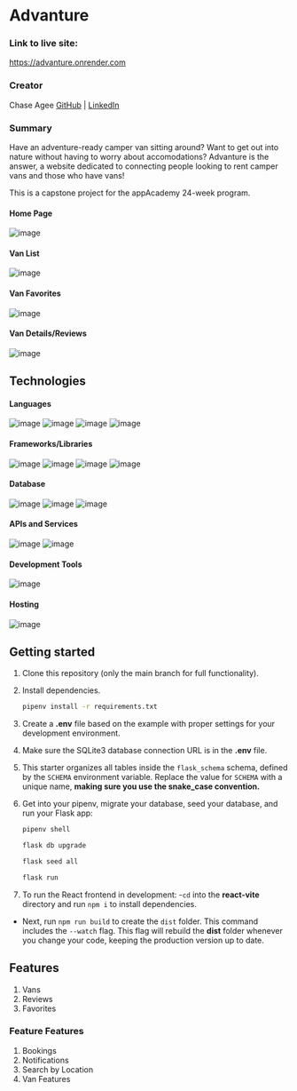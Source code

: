# Advanture
### Link to live site:
https://advanture.onrender.com

### Creator
Chase Agee
[GitHub](https://github.com/thechee) |
[LinkedIn](https://www.linkedin.com/in/chase-agee/)

### Summary
Have an adventure-ready camper van sitting around? Want to get out into nature without having to worry about accomodations? Advanture is the answer, a website dedicated to connecting people looking to rent camper vans and those who have vans!

This is a capstone project for the appAcademy 24-week program.

#### Home Page
![image](./public/van-home.png)

#### Van List
![image](./public/van-list.png)

#### Van Favorites
![image](./public/van-favorites-gif.gif)

#### Van Details/Reviews
![image](./public/van-details-gif.gif)

## Technologies
#### Languages
![image](https://img.shields.io/badge/html5-%23E34F26.svg?style=for-the-badge&logo=html5&logoColor=white)
![image](https://img.shields.io/badge/css3-%231572B6.svg?style=for-the-badge&logo=css3&logoColor=white)
![image](https://img.shields.io/badge/javascript-%23323330.svg?style=for-the-badge&logo=javascript&logoColor=%23F7DF1E)
![image](https://img.shields.io/badge/python-3670A0?style=for-the-badge&logo=python&logoColor=ffdd54)

#### Frameworks/Libraries
![image](https://img.shields.io/badge/flask-%23000.svg?style=for-the-badge&logo=flask&logoColor=white)
![image](https://img.shields.io/badge/SQLAlchemy-red?style=for-the-badge&logo=SQLAlchemy&logoColor=white)
![image](https://img.shields.io/badge/react-%2320232a.svg?style=for-the-badge&logo=react&logoColor=%2361DAFB)
![image](https://img.shields.io/badge/redux-%23593d88.svg?style=for-the-badge&logo=redux&logoColor=white)

#### Database
![image](https://img.shields.io/badge/sqlite-%2307405e.svg?style=for-the-badge&logo=sqlite&logoColor=white)
![image](https://img.shields.io/badge/postgres-%23316192.svg?style=for-the-badge&logo=postgresql&logoColor=white)
![image](https://img.shields.io/badge/Alembic-%23F79A32.svg?style=for-the-badge&logo=alembic&logoColor=white)

#### APIs and Services
![image](https://img.shields.io/badge/Google_Maps-4285F4?style=for-the-badge&logo=google-maps&logoColor=white)
![image](https://img.shields.io/badge/Amazon_S3-569A31?style=for-the-badge&logo=amazon-s3&logoColor=white)

#### Development Tools
![image](https://img.shields.io/badge/docker-%230db7ed.svg?style=for-the-badge&logo=docker&logoColor=white)

#### Hosting
![image](https://img.shields.io/badge/Render-%236086D6.svg?style=for-the-badge&logo=render&logoColor=white)



## Getting started

1. Clone this repository (only the main branch for full functionality).

2. Install dependencies.

   ```bash
   pipenv install -r requirements.txt
   ```

3. Create a __.env__ file based on the example with proper settings for your
   development environment.

4. Make sure the SQLite3 database connection URL is in the __.env__ file.

5. This starter organizes all tables inside the `flask_schema` schema, defined
   by the `SCHEMA` environment variable.  Replace the value for
   `SCHEMA` with a unique name, **making sure you use the snake_case
   convention.**

6. Get into your pipenv, migrate your database, seed your database, and run your
   Flask app:

   ```bash
   pipenv shell
   ```

   ```bash
   flask db upgrade
   ```

   ```bash
   flask seed all
   ```

   ```bash
   flask run
   ```

7. To run the React frontend in development:
-`cd` into the __react-vite__ directory and run `npm i` to install dependencies. 
- Next, run `npm run build` to create the `dist` folder. This
   command includes the `--watch` flag. This flag will rebuild the __dist__
   folder whenever you change your code, keeping the production version up to
   date.

## Features
1. Vans
2. Reviews
3. Favorites

### Feature Features
1. Bookings
2. Notifications
3. Search by Location
4. Van Features

